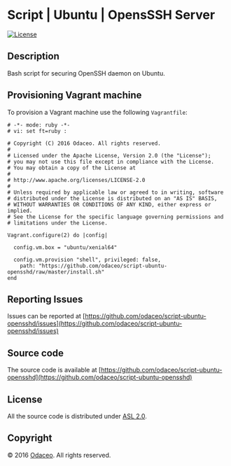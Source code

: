 # Script | Ubuntu | OpensSSH Server

[![License](https://img.shields.io/github/license/odaceo/script-ubuntu-opensshd.svg)](LICENSE)

## Description

Bash script for securing OpenSSH daemon on Ubuntu.

## Provisioning Vagrant machine

To provision a Vagrant machine use the following ``Vagrantfile``:

``` shell
# -*- mode: ruby -*-
# vi: set ft=ruby :

# Copyright (C) 2016 Odaceo. All rights reserved.
#
# Licensed under the Apache License, Version 2.0 (the "License");
# you may not use this file except in compliance with the License.
# You may obtain a copy of the License at
#
# http://www.apache.org/licenses/LICENSE-2.0
#
# Unless required by applicable law or agreed to in writing, software
# distributed under the License is distributed on an "AS IS" BASIS,
# WITHOUT WARRANTIES OR CONDITIONS OF ANY KIND, either express or implied.
# See the License for the specific language governing permissions and
# limitations under the License.

Vagrant.configure(2) do |config|

  config.vm.box = "ubuntu/xenial64"
  
  config.vm.provision "shell", privileged: false, 
    path: "https://github.com/odaceo/script-ubuntu-opensshd/raw/master/install.sh"
end
```

## Reporting Issues

Issues can be reported at [https://github.com/odaceo/script-ubuntu-opensshd/issues](https://github.com/odaceo/script-ubuntu-opensshd/issues)

## Source code

The source code is available at [https://github.com/odaceo/script-ubuntu-opensshd](https://github.com/odaceo/script-ubuntu-opensshd)

## License

All the source code is distributed under [ASL 2.0](LICENSE).

## Copyright

© 2016 [Odaceo](http://odaceo.ch). All rights reserved.